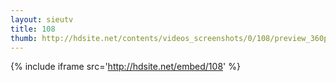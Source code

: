 ```yaml
---
layout: sieutv
title: 108
thumb: http://hdsite.net/contents/videos_screenshots/0/108/preview_360p.mp4.jpg
---
```

{% include iframe src='http://hdsite.net/embed/108' %}
 
